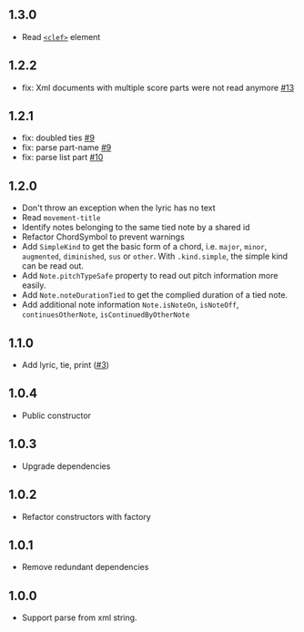 ## 1.3.0

* Read [`<clef>`](https://www.w3.org/2021/06/musicxml40/musicxml-reference/elements/clef/) element

## 1.2.2

* fix: Xml documents with multiple score parts were not read anymore [#13](https://github.com/de-men/music_xml/pull/13)

## 1.2.1

* fix: doubled ties [#9](https://github.com/de-men/music_xml/pull/9)
* fix: parse part-name [#9](https://github.com/de-men/music_xml/pull/9)
* fix: parse list part [#10](https://github.com/de-men/music_xml/pull/10)

## 1.2.0

* Don't throw an exception when the lyric has no text
* Read `movement-title`
* Identify notes belonging to the same tied note by a shared id
* Refactor ChordSymbol to prevent warnings
* Add `SimpleKind` to get the basic form of a chord, i.e. `major`, `minor`, `augmented`, `diminished`, `sus` or `other`. With `.kind.simple`, the simple kind can be read out.
* Add `Note.pitchTypeSafe` property to read out pitch information more easily.
* Add `Note.noteDurationTied` to get the complied duration of a tied note.
* Add additional note information `Note.isNoteOn`, `isNoteOff`, `continuesOtherNote`, `isContinuedByOtherNote`

## 1.1.0

* Add lyric, tie, print ([#3](https://github.com/de-men/music_xml/pull/3))

## 1.0.4

* Public constructor

## 1.0.3

* Upgrade dependencies

## 1.0.2

* Refactor constructors with factory

## 1.0.1

* Remove redundant dependencies

## 1.0.0

* Support parse from xml string.
